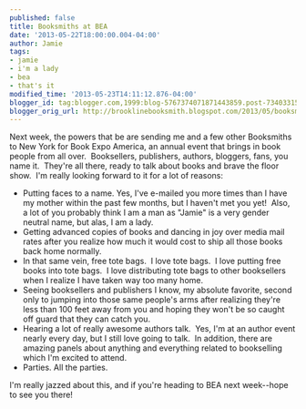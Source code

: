 ```yaml
---
published: false
title: Booksmiths at BEA
date: '2013-05-22T18:00:00.004-04:00'
author: Jamie
tags:
- jamie
- i'm a lady
- bea
- that's it
modified_time: '2013-05-23T14:11:12.876-04:00'
blogger_id: tag:blogger.com,1999:blog-5767374071871443859.post-7340331567147386945
blogger_orig_url: http://brooklinebooksmith.blogspot.com/2013/05/booksmiths-at-bea.html
---
```


Next week, the powers that be are sending me and a few other Booksmiths to New York for Book Expo America, an annual event that brings in book people from all over. &nbsp;Booksellers, publishers, authors, bloggers, fans, you name it. &nbsp;They're all there, ready to talk about books and brave the floor show. &nbsp;I'm really looking forward to it for a lot of reasons:<br /><div><ul><li>Putting faces to a name. Yes, I've e-mailed you more times than I have my mother within the past few months, but I haven't met you yet! &nbsp;Also, a lot of you probably think I am a man as "Jamie" is a very gender neutral name, but alas, I am a lady.</li><li>Getting advanced copies of books and dancing in joy over media mail rates after you realize how much it would cost to ship all those books back home normally.</li><li>In that same vein, free tote bags. &nbsp;I love tote bags. &nbsp;I love putting free books into tote bags. &nbsp;I love distributing tote bags to other booksellers when I realize I have taken way too many home.</li><li>Seeing booksellers and publishers I know, my absolute favorite, second only to jumping into those same people's arms after realizing they're less than 100 feet away from you and hoping they won't be so caught off guard that they can catch you.</li><li>Hearing a lot of really awesome authors talk. &nbsp;Yes, I'm at an author event nearly every day, but I still love going to talk. &nbsp;In addition, there are amazing panels about anything and everything related to bookselling which I'm excited to attend.</li><li>Parties. All the parties.&nbsp;</li></ul>I'm really jazzed about this, and if you're heading to BEA next week--hope to see you there!</div>